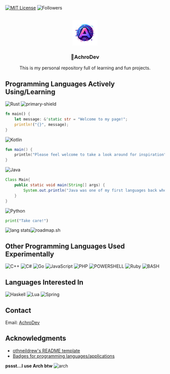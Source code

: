 <!-- Improved compatibility of back to top link: See: https://github.com/othneildrew/Best-README-Template/pull/73 -->
<a name="readme-top"></a>


<!-- PROJECT SHIELDS -->
[![MIT License][license-shield]][license-url]
![Followers][followers-shield]


<!-- PROJECT LOGO -->
<br />
<div align="center">
  <a href="https://github.com/AchroDev/AchroDev">
    <img src="images/logo.png" alt="Logo" width="80" height="80">
  </a>

<h3 align="center">👋AchroDev</h3>

  <p align="center">
    This is my personal repository full of learning and fun projects.
    <br />
  </p>
</div>

<!-- USAGE EXAMPLES -->
## Programming Languages Actively Using/Learning

![Rust][rust-shield] ![primary-shield]
```Rust
fn main() {
    let message: &'static str = "Welcome to my page!"; 
    println!("{}", message);
}
```
![Kotlin][kotlin-shield]
```Kotlin
fun main() {
    println("Please feel welcome to take a look around for inspiration")
}
```
![Java][java-shield]
```Java
Class Main{
    public static void main(String[] args) {
        System.out.println("Java was one of my first languages back when OSRS and RSPSs were huge");
    }
}
```
![Python][python-shield]
```Python
print("Take care!")
```

![lang stats][lang-stats-link]![roadmap.sh][roadmap-sh]

## Other Programming Languages Used Experimentally

![C++][c++-shield]
![C#][c#-shield]
![Go][go-shield]
![JavaScript][js-shield]
![PHP][php-shield]
![POWERSHELL][pwsh-shield]
![Ruby][ruby-shield]
![BASH][bash-shield]

## Languages Interested In
![Haskell][haskell-shield]
![Lua][lua-shield]
![Spring][spring-shield]

<!-- CONTACT -->
## Contact
Email: [AchroDev](mailto:achrodev@proton.me)



<!-- ACKNOWLEDGMENTS -->
## Acknowledgments

* [othneildrew's README template](https://github.com/othneildrew/Best-README-Template)
* [Badges for programming languages/applications](https://dev.to/envoy_/150-badges-for-github-pnk)

**pssst...I use Arch btw** ![arch][arch-shield]


<!-- MARKDOWN LINKS & IMAGES -->
<!-- https://www.markdownguide.org/basic-syntax/#reference-style-links -->
[license-shield]: https://img.shields.io/github/license/AchroDev/AchroDev.svg?style=for-the-badge
[license-url]: https://github.com/AchroDev/AchroDev/blob/master/LICENSE.txt
[rust-shield]: https://img.shields.io/badge/Rust-000000?style=for-the-badge&logo=rust&logoColor=white
[kotlin-shield]: https://img.shields.io/badge/Kotlin-0095D5?&style=for-the-badge&logo=kotlin&logoColor=white
[java-shield]: https://img.shields.io/badge/Java-ED8B00?style=for-the-badge&logo=openjdk&logoColor=white
[python-shield]: https://img.shields.io/badge/Python-3776AB?style=for-the-badge&logo=python&logoColor=white
[c#-shield]: https://img.shields.io/badge/C%23-239120?style=for-the-badge&logo=c-sharp&logoColor=white 
[c++-shield]: https://img.shields.io/badge/C%2B%2B-00599C?style=for-the-badge&logo=c%2B%2B&logoColor=white
[js-shield]: https://img.shields.io/badge/JavaScript-323330?style=for-the-badge&logo=javascript&logoColor=F7DF1E
[ruby-shield]: https://img.shields.io/badge/Ruby-CC342D?style=for-the-badge&logo=ruby&logoColor=white
[php-shield]: https://img.shields.io/badge/PHP-777BB4?style=for-the-badge&logo=php&logoColor=white 
[bash-shield]: https://img.shields.io/badge/Shell_Script-121011?style=for-the-badge&logo=gnu-bash&logoColor=white
[pwsh-shield]: https://img.shields.io/badge/Powershell-2CA5E0?style=for-the-badge&logo=powershell&logoColor=white
[go-shield]: https://img.shields.io/badge/Go-00ADD8?style=for-the-badge&logo=go&logoColor=white
[haskell-shield]: https://img.shields.io/badge/Haskell-5e5086?style=for-the-badge&logo=haskell&logoColor=white
[lua-shield]: https://img.shields.io/badge/Lua-2C2D72?style=for-the-badge&logo=lua&logoColor=white
[spring-shield]:https://img.shields.io/badge/Spring-6DB33F?style=for-the-badge&logo=spring&logoColor=white
[followers-shield]: https://img.shields.io/github/followers/AchroDev.svg?style=social&label=Follow&maxAge=2592000
[lang-stats-link]: https://github-readme-stats.vercel.app/api/top-langs/?username=AchroDev&theme=blue-green
[primary-shield]: https://img.shields.io/badge/primary-3ed918
[roadmap-sh]: https://roadmap.sh/card/tall/6657e841b998f3b3c7da5bd1?variant=dark&roadmaps=rust
[arch-shield]: https://img.shields.io/badge/Arch%20Linux-1793D1?logo=arch-linux&logoColor=fff&style=for-the-badge